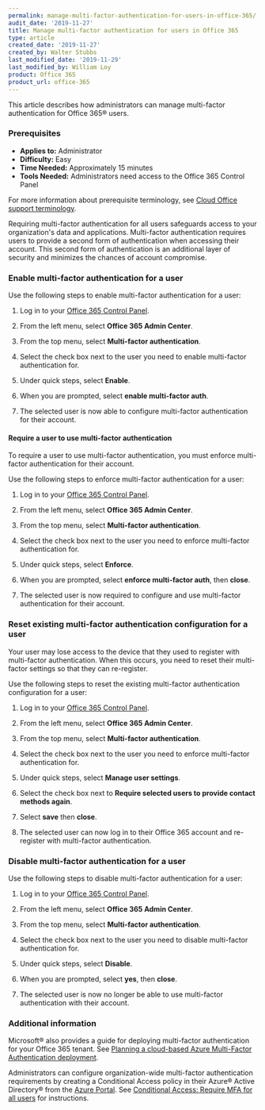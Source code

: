 ```yaml
---
permalink: manage-multi-factor-authentication-for-users-in-office-365/
audit_date: '2019-11-27'
title: Manage multi-factor authentication for users in Office 365
type: article
created_date: '2019-11-27'
created_by: Walter Stubbs
last_modified_date: '2019-11-29'
last_modified_by: William Loy
product: Office 365
product_url: office-365
---
```


This article describes how administrators can manage multi-factor authentication for Office 365&reg; users.

### Prerequisites

- **Applies to:** Administrator
- **Difficulty:** Easy
- **Time Needed:** Approximately 15 minutes
- **Tools Needed:** Administrators need access to the Office 365 Control Panel

For more information about prerequisite terminology, see [Cloud Office support terminology](/how-to/cloud-office-support-terminology).

Requiring multi-factor authentication for all users safeguards access to your organization's data and applications. Multi-factor authentication requires users to provide a second form of authentication when accessing their account. This second form of authentication is an additional layer of security and minimizes the chances of account compromise.

### Enable multi-factor authentication for a user

Use the following steps to enable multi-factor authentication for a user:

1.	Log in to your [Office 365 Control Panel](https://office365.cp.rackspace.com).

2.	From the left menu, select **Office 365 Admin Center**.

3.	From the top menu, select **Multi-factor authentication**. 

4.	Select the check box next to the user you need to enable multi-factor authentication for.

5.	Under quick steps, select **Enable**.

6.	When you are prompted, select **enable multi-factor auth**.

7.	The selected user is now able to configure multi-factor authentication for their account.

#### Require a user to use multi-factor authentication

To require a user to use multi-factor authentication, you must enforce multi-factor authentication for their account.

Use the following steps to enforce multi-factor authentication for a user:

1.	Log in to your [Office 365 Control Panel](https://office365.cp.rackspace.com).

2.	From the left menu, select **Office 365 Admin Center**.

3.	From the top menu, select **Multi-factor authentication**.

4.	Select the check box next to the user you need to enforce multi-factor authentication for.

5.	Under quick steps, select **Enforce**.

6.	When you are prompted, select **enforce multi-factor auth**, then **close**.

7.	The selected user is now required to configure and use multi-factor authentication for their account.

### Reset existing multi-factor authentication configuration for a user

Your user may lose access to the device that they used to register with multi-factor authentication. When this occurs, you need to reset their multi-factor settings so that they can re-register.

Use the following steps to reset the existing multi-factor authentication configuration for a user:

1.	Log in to your [Office 365 Control Panel](https://office365.cp.rackspace.com).

2.	From the left menu, select **Office 365 Admin Center**.

3.	From the top menu, select **Multi-factor authentication**.

4.	Select the check box next to the user you need to enforce multi-factor authentication for.

5.	Under quick steps, select **Manage user settings**.

6.	Select the check box next to **Require selected users to provide contact methods again**.

7.	Select **save** then **close**.

8.	The selected user can now log in to their Office 365 account and re-register with multi-factor authentication.

### Disable multi-factor authentication for a user

Use the following steps to disable multi-factor authentication for a user:

1.	Log in to your [Office 365 Control Panel](https://office365.cp.rackspace.com).

2.	From the left menu, select **Office 365 Admin Center**.

3.	From the top menu, select **Multi-factor authentication**. 

4.	Select the check box next to the user you need to disable multi-factor authentication for.

5.	Under quick steps, select **Disable**.

6.	When you are prompted, select **yes**, then **close**.

7.	The selected user is now no longer be able to use multi-factor authentication with their account.

### Additional information

Microsoft&reg; also provides a guide for deploying multi-factor authentication for your Office 365 tenant. See [Planning a cloud-based Azure Multi-Factor Authentication deployment](https://docs.microsoft.com/en-us/azure/active-directory/authentication/howto-mfa-getstarted).

Administrators can configure organization-wide multi-factor authentication requirements by creating a Conditional Access policy in their Azure&reg; Active Directory&reg; from the [Azure Portal](https://portal.azure.com). See [Conditional Access: Require MFA for all users](https://docs.microsoft.com/en-us/azure/active-directory/conditional-access/howto-conditional-access-policy-all-users-mfa) for instructions.
